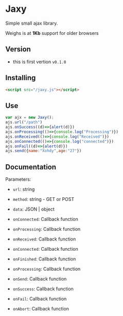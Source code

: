 Jaxy
========

Simple small ajax library.

Weighs is at **1Kb**
support for older browsers

## Version

- this is first vertion `v0.1.0`

## Installing

```html
<script src="/jaxy.js"></script>
```

## Use

```javascript
var ajx = new Jaxy();
ajs.url("/path")
ajs.onSuccess((d)=>{alert(d)})
ajs.onProcessing(()=>{console.log("Processing")})
ajs.onReceived(()=>{console.log("Received")})
ajs.onConnected(()=>{console.log("connected")})
ajs.onFail((d)=>{alert(d)})
ajs.send({name:"Xohdy",age:"27"})
```

## Documentation

Parameters:

- `url`: string
- `method`: string - GET or POST
- `data`: JSON | object

- `onConnected`: Callback function
- `onProcessing`: Callback function
- `onReceived`: Callback function
- `onConnected`: Callback function
- `onFinished`: Callback function
- `onProcessing`: Callback function
- `onSend`: Callback function
- `onSuccess`: Callback function
- `onFail`: Callback function
- `onAbort`: Callback function
